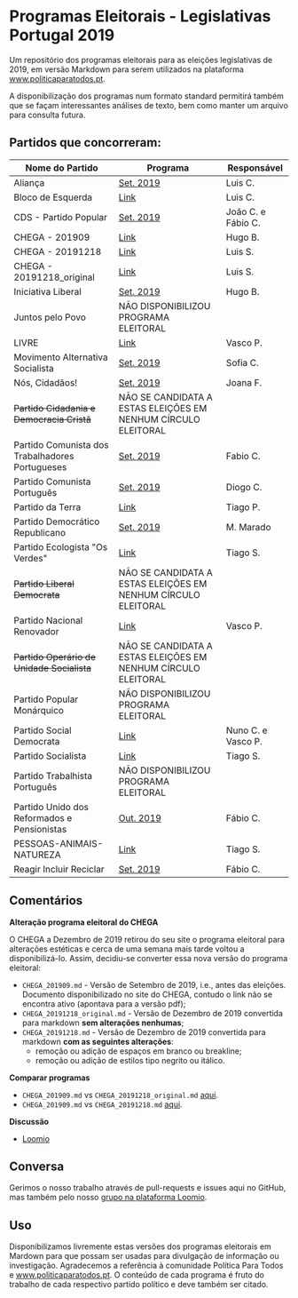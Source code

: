 # Programas Eleitorais - Legislativas Portugal 2019

Um repositório dos programas eleitorais para as eleições legislativas de 2019, em versão Markdown para serem utilizados na plataforma www.politicaparatodos.pt.

A disponibilização dos programas num formato standard permitirá também que se façam interessantes análises de texto, bem como manter um arquivo para consulta futura.

## Partidos que concorreram:

| Nome do Partido| Programa | Responsável |
|---|---|---|
| Aliança | [Set. 2019](https://partidoalianca.pt/wp-content/uploads/2019/09/PROGRAMA-FINAL.pdf)   | Luis C. |
| Bloco de Esquerda | [Link](https://programa2019.bloco.org/images/programa-com-fotos.pdf)|  Luis C. |
| CDS - Partido Popular|[Set. 2019](https://fazsentido.cds.pt/assets/programaeleitoral_legislativascds19.pdf) | João C. e Fábio C.|
| CHEGA - 201909 | [Link](https://partidochega.pt/wp-content/uploads/2019/09/PROGRAMA_POL%C3%8DTICO_2019_CHEGA-2.pdf) | Hugo B. |
| CHEGA - 20191218 | [Link](https://partidochega.pt/programa-politico-2019/) | Luis S. |
| CHEGA - 20191218_original | [Link](https://partidochega.pt/programa-politico-2019/) | Luis S. |
| Iniciativa Liberal | [Set. 2019](https://iniciativaliberal.pt/wp-content/uploads/2019/09/compromisso-eleitoral-iniciativa-liberal.pdf)  | Hugo B. |
| Juntos pelo Povo | NÃO DISPONIBILIZOU PROGRAMA ELEITORAL | |
| LIVRE | [Link](https://partidolivre.pt/legislativas2019/programa) | Vasco P. |
| Movimento Alternativa Socialista | [Set. 2019](http://mas.org.pt/index.php/folha/1823-panfleto-mas-legislativas-2019.html) | Sofia C.  |
| Nós, Cidadãos! | [Set. 2019](https://noscidadaos.pt/programa-eleitoral-nc-legislativas-2019/) | Joana F. |
| ~~Partido Cidadania e Democracia Cristã~~ | NÃO SE CANDIDATA A ESTAS ELEIÇÕES EM NENHUM CÍRCULO ELEITORAL  |  |
| Partido Comunista dos Trabalhadores Portugueses | [Set. 2019](https://www.lutapopularonline.org/index.php/legislativas2019/2587-manifesto-eleitoral) | Fabio C. |
| Partido Comunista Português | [Set. 2019](https://www.cdu.pt/2019/pdf/programa_eleitoral_pcp.pdf) | Diogo C.|
| Partido da Terra  | [Link](https://issuu.com/partidodaterra/docs/programaversaofinal_final2019_versaojif25set__1_) | Tiago P. |
| Partido Democrático Republicano | [Set. 2019](https://campanha-pdr.pt/programa-eleitoral/programa-completo/) | M. Marado |
| Partido Ecologista "Os Verdes" | [Link](http://www.osverdes.pt/media/Legislativas_2019/12_compromissos_Legislativas2019_PEV.pdf)| Tiago S. |
| ~~Partido Liberal Democrata~~  | NÃO SE CANDIDATA A ESTAS ELEIÇÕES EM NENHUM CÍRCULO ELEITORAL |  |
| Partido Nacional Renovador | [Link](http://www.pnr.pt/wp-content/uploads/2019/09/Programa-eleitoral-Legislativas-2019.pdf) | Vasco P.  |
| ~~Partido Operário de Unidade Socialista~~ |  NÃO SE CANDIDATA A ESTAS ELEIÇÕES EM NENHUM CÍRCULO ELEITORAL |  |
| Partido Popular Monárquico | NÃO DISPONIBILIZOU PROGRAMA ELEITORAL |  |
| Partido Social Democrata | [Link](https://www.psd.pt/wp-content/uploads/2019/09/programa-eleitoral_web.pdf) | Nuno C. e Vasco P. |
| Partido Socialista | [Link](https://www.ps.pt/programa-eleitoral-ps-legislativas2019.pdf) | Tiago S.    |
| Partido Trabalhista Português  | NÃO DISPONIBILIZOU PROGRAMA ELEITORAL |    |
| Partido Unido dos Reformados e Pensionistas  | [Out. 2019](https://www.purp.pt/manifesto-eleitoral/) | Fábio C. |
| PESSOAS-ANIMAIS-NATUREZA | [Link](https://pan.com.pt/eleicoes/eleicoes-legislativas-2019/programa-eleitoral/) | Tiago S. |
| Reagir Incluir Reciclar |[Set. 2019](https://www.partido-rir.pt/wp-content/uploads/2019/09/Programa-Eleitoral-RIR-2019.pdf) | Fábio C. |

## Comentários

**Alteração programa eleitoral do CHEGA**

O CHEGA a Dezembro de 2019 retirou do seu site o programa eleitoral para alterações estéticas e cerca de uma semana mais tarde voltou a disponibilizá-lo. Assim, decidiu-se converter essa nova versão do programa eleitoral:

* `CHEGA_201909.md` - Versão de Setembro de 2019, i.e., antes das eleições. Documento disponibilizado no site do CHEGA, contudo o link não se encontra ativo (apontava para a versão pdf);
* `CHEGA_20191218_original.md` - Versão de Dezembro de 2019 convertida para markdown **sem alterações nenhumas**;
* `CHEGA_20191218.md` - Versão de Dezembro de 2019 convertida para markdown **com as seguintes alterações**:
  - remoção ou adição de espaços em branco ou breakline;
  - remoção ou adição de estilos tipo negrito ou itálico.

**Comparar programas**

* `CHEGA_201909.md` vs `CHEGA_20191218_original.md` [aqui](https://github.com/Politica-Para-Todos/manifestos_archive/pull/1/files).
* `CHEGA_201909.md` vs `CHEGA_20191218.md` [aqui](https://github.com/Politica-Para-Todos/manifestos_archive/pull/2/files).

**Discussão**

* [Loomio](https://www.loomio.org/d/sN2jW8Pg/altera-o-programa-eleitoral-chega)

## Conversa

Gerimos o nosso trabalho através de pull-requests e issues aqui no GitHub, mas também pelo nosso [grupo na plataforma Loomio](https://www.loomio.org/d/LxtvTelP/programas-em-markdown).

## Uso

Disponibilizamos livremente estas versões dos programas eleitorais em Mardown para que possam ser usadas para divulgação de informação ou investigação. Agradecemos a referência à comunidade Política Para Todos e www.politicaparatodos.pt. O conteúdo de cada programa é fruto do trabalho de cada respectivo partido político e deve também ser citado.
